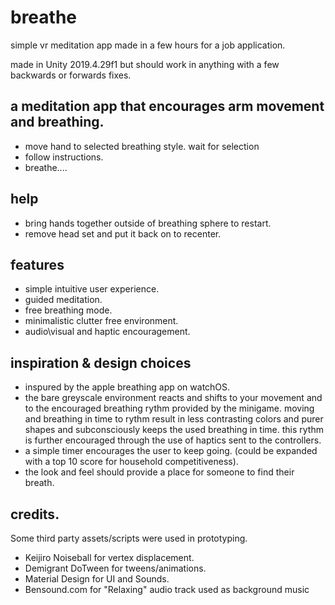 # breathe
simple vr meditation app made in a few hours for a job application.

made in Unity 2019.4.29f1 but should work in anything with a few backwards or forwards fixes.

a meditation app that encourages arm movement and breathing.
-------------

- move hand to selected breathing style. wait for selection
- follow instructions.
- breathe....


help
-----
- bring hands together outside of breathing sphere to restart.
- remove head set and put it back on to recenter.


features
-----
- simple intuitive user experience.
- guided meditation.
- free breathing mode.
- minimalistic clutter free environment.
- audio\visual and haptic encouragement.


inspiration & design choices
-----
- inspured by the apple breathing app on watchOS.
- the bare greyscale environment reacts and shifts to your movement and to the encouraged breathing rythm provided by the minigame. moving and breathing in time to rythm result in less contrasting colors and purer shapes and subconsciously keeps the used breathing in time. this rythm is further encouraged through the use of haptics sent to the controllers.
- a simple timer encourages the user to keep going. (could be expanded with a top 10 score for household competitiveness).
- the look and feel should provide a place for someone to find their breath.


credits.
-------------
Some third party assets/scripts were used in prototyping.
- Keijiro Noiseball for vertex displacement.
- Demigrant DoTween for tweens/animations.
- Material Design for UI and Sounds.
- Bensound.com for "Relaxing" audio track used as background music
